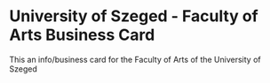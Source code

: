 # University of Szeged - Faculty of Arts Business Card
This an info/business card for the Faculty of Arts of the University of Szeged
